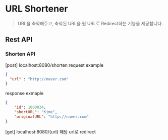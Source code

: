 # URL Shortener
> URL을 축약해주고, 축약된 URL을 원 URL로 Redirect하는 기능을 제공합니다.

## Rest API

### Shorten API
[post] localhost:8080/shorten
request example
```json
{
  "url" : "http://naver.com"
}
```
response exmaple
```json
{
    "id": 1000034,
    "shortURL": "Kjme",
    "originalURL": "http://naver.com"
}
```

[get] localhost:8080/{url}
해당 url로 redirect
